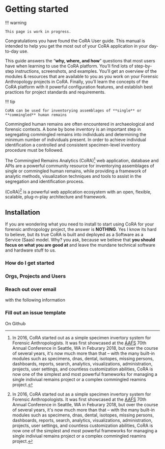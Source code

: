# Getting started

!!! warning

    This page is work in progress.

Congratulations you have found the CoRA User guide. This manual is intended to help you get the most out of your CoRA application in your day-to-day use.

This guide answers the “**why, where, and how**” questions that most users have when learning to use the CoRA platform. You’ll find lots of step-by-step instructions, screenshots, and examples. You’ll get an overview of the modules & resources that are available to you as you work on your Forensic Anthropology projects in CoRA. Finally, you’ll learn the concepts of the CoRA platform with it powerful configuration features, and establish best practices for project standards and requirements.

!!! tip

    CoRA can be used for inventorying assemblages of **single** or **commingled** human remains

Commingled human remains are often encountered in archaeological and forensic contexts. A bone by bone inventory is an important step in segregating commingled remains into individuals and determining the minimum number of individuals present. In order to achieve individual identification a controlled and consistent specimen-level inventory procedure must be followed.

The Commingled Remains Analytics (CoRA)[^1] web application, database and APIs are 
a powerful community resource for inventorying assemblages of single or commingled 
human remains, while providing a framework of analytic methods, visualization 
techniques and tools to assist in the segregation and identification process.

(CoRA)[^1] is a powerful web application ecosystem with an open, flexible, scalable, 
plug-n-play architecture and framework.

  [^1]:
    In 2016, CoRA started out as a simple specimen invertory system for Forensic 
    Anthropologists. It was first showcased at the [AAFS] 70th Annual Conference 
    in Seattle, WA in Feburary 2018, but over the course of several years, it's now
    much more than that – with the many built-in modules such as specimens, dnas, dental,
    isotopes, missing persons, dashboards, reports, search, analytics, visualizations, 
    administration, projects, user settings, and countless customization abilities,
    CoRA is now one of the simplest and most powerful frameworks for managing a 
    single indiviual remains project or a complex commingled reamins project.

  [CoRA-web-app]: https://www.coracore.org
  [AAFS]: ../reference/aafs-2018.md

## Installation

If you are wondering what you need to install to start using CoRA for your 
forensic anthropology project, the answer is **NOTHING**.
Yes I know its hard to believe, but its true CoRA is built and deployed as
a Software as a Service (Saas) model. Why? you ask, because we believe that
**you should focus on what you are good at** and leave the mundane technical 
software and hardware stuff to us.

### How do I get started

### Orgs, Projects and Users

### Reach out over email
with the following information

### Fill out an issue template
On Github

  [GitHub]: https://github.com/spawaskar-cora/cora-docs